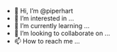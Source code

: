 - 👋 Hi, I’m @piperhart
- 👀 I’m interested in ...
- 🌱 I’m currently learning ...
- 💞️ I’m looking to collaborate on ...
- 📫 How to reach me ...

<!---
piperhart/piperhart is a ✨ special ✨ repository because its `README.md` (this file) appears on your GitHub profile.
You can click the Preview link to take a look at your changes.
--->
